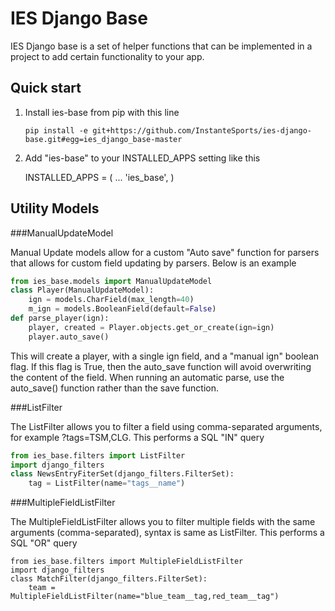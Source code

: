 IES Django Base
=============

IES Django base is a set of helper functions that can be implemented in a
project to add certain functionality to your app.

Quick start
-----------

1. Install ies-base from pip with this line
    ```
    pip install -e git+https://github.com/InstanteSports/ies-django-base.git#egg=ies_django_base-master
    ```
2. Add "ies-base" to your INSTALLED_APPS setting like this

    INSTALLED_APPS = (
        ...
        'ies_base',
    )
    
Utility Models
--------------

###ManualUpdateModel

Manual Update models allow for a custom "Auto save" function for parsers that
allows for custom field updating by parsers. Below is an example

```python
from ies_base.models import ManualUpdateModel
class Player(ManualUpdateModel):
    ign = models.CharField(max_length=40)
    m_ign = models.BooleanField(default=False)
def parse_player(ign):
    player, created = Player.objects.get_or_create(ign=ign)
    player.auto_save()
```

This will create a player, with a single ign field, and a "manual ign" boolean
flag. If this flag is True, then the auto_save function will avoid overwriting 
the content of the field.
When running an automatic parse, use the auto_save() function rather than
the save function.

###ListFilter

The ListFilter allows you to filter a field using comma-separated arguments, 
for example ?tags=TSM,CLG. This performs a SQL "IN" query

```python
from ies_base.filters import ListFilter
import django_filters
class NewsEntryFiterSet(django_filters.FilterSet):
    tag = ListFilter(name="tags__name")
```

###MultipleFieldListFilter

The MultipleFieldListFilter allows you to filter multiple fields with the same 
arguments (comma-separated), syntax is same as ListFilter. This performs a SQL 
"OR" query

```
from ies_base.filters import MultipleFieldListFilter
import django_filters
class MatchFilter(django_filters.FilterSet):
    team = MultipleFieldListFilter(name="blue_team__tag,red_team__tag")
```